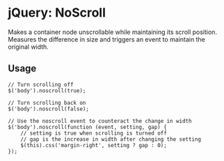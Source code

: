jQuery: NoScroll
================

Makes a container node unscrollable while maintaining its scroll position.
Measures the difference in size and triggers an event to maintain the original width.

Usage
-----
	// Turn scrolling off
	$('body').noscroll(true);
 
	// Turn scrolling back on
	$('body').noscroll(false);

	// Use the noscroll event to counteract the change in width
	$('body').noscroll(function (event, setting, gap) {
	    // setting is true when scrolling is turned off
	    // gap is the increase in width after changing the setting
	    $(this).css('margin-right', setting ? gap : 0);
	});
